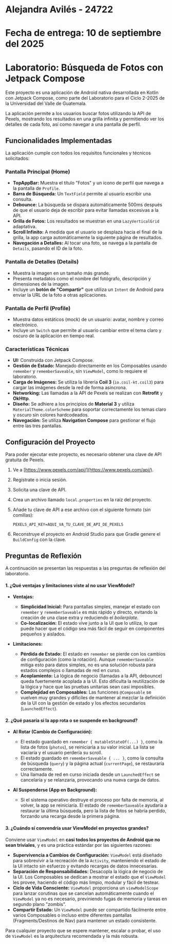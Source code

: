 # Alejandra Avilés - 24722
# Fecha de entrega: 10 de septiembre del 2025
# Laboratorio: Búsqueda de Fotos con Jetpack Compose

Este proyecto es una aplicación de Android nativa desarrollada en Kotlin con Jetpack Compose, como parte del Laboratorio para el Ciclo 2-2025 de la Universidad del Valle de Guatemala.

La aplicación permite a los usuarios buscar fotos utilizando la API de Pexels, mostrando los resultados en una grilla infinita y permitiendo ver los detalles de cada foto, así como navegar a una pantalla de perfil.

## Funcionalidades Implementadas

La aplicación cumple con todos los requisitos funcionales y técnicos solicitados:

### Pantalla Principal (Home)
-   **TopAppBar:** Muestra el título "Fotos" y un icono de perfil que navega a la pantalla de `Profile`.
-   **Barra de Búsqueda:** Un `TextField` permite al usuario escribir una consulta.
-   **Debounce:** La búsqueda se dispara automáticamente 500ms después de que el usuario deja de escribir para evitar llamadas excesivas a la API.
-   **Grilla de Fotos:** Los resultados se muestran en una `LazyVerticalGrid` adaptativa.
-   **Scroll Infinito:** A medida que el usuario se desplaza hacia el final de la grilla, la app carga automáticamente la siguiente página de resultados.
-   **Navegación a Detalles:** Al tocar una foto, se navega a la pantalla de `Details`, pasando el ID de la foto.

### Pantalla de Detalles (Details)
-   Muestra la imagen en un tamaño más grande.
-   Presenta metadatos como el nombre del fotógrafo, descripción y dimensiones de la imagen.
-   Incluye un **botón de "Compartir"** que utiliza un `Intent` de Android para enviar la URL de la foto a otras aplicaciones.

### Pantalla de Perfil (Profile)
-   Muestra datos estáticos (mock) de un usuario: avatar, nombre y correo electrónico.
-   Incluye un `Switch` que permite al usuario cambiar entre el tema claro y oscuro de la aplicación en tiempo real.

### Características Técnicas
-   **UI:** Construida con Jetpack Compose.
-   **Gestión de Estado:** Manejado directamente en los Composables usando `remember` y `rememberSaveable`, sin `ViewModel`, como lo requiere el laboratorio.
-   **Carga de Imágenes:** Se utiliza la librería **Coil 3** (`io.coil-kt.coil3`) para cargar las imágenes desde la red de forma asíncrona.
-   **Networking:** Las llamadas a la API de Pexels se realizan con **Retrofit** y **OkHttp**.
-   **Diseño:** Se adhiere a los principios de **Material 3** y utiliza `MaterialTheme.colorScheme` para soportar correctamente los temas claro y oscuro sin colores hardcodeados.
-   **Navegación:** Se utiliza **Navigation Compose** para gestionar el flujo entre las tres pantallas.

## Configuración del Proyecto

Para poder ejecutar este proyecto, es necesario obtener una clave de API gratuita de Pexels.

1.  Ve a [https://www.pexels.com/api/](https://www.pexels.com/api/).
2.  Regístrate o inicia sesión.
3.  Solicita una clave de API.
4.  Crea un archivo llamado `local.properties` en la raíz del proyecto.
5.  Añade tu clave de API a ese archivo con el siguiente formato (sin comillas):

    ```properties
    PEXELS_API_KEY=AQUI_VA_TU_CLAVE_DE_API_DE_PEXELS
    ```
6.  Reconstruye el proyecto en Android Studio para que Gradle genere el `BuildConfig` con la clave.

## Preguntas de Reflexión

A continuación se presentan las respuestas a las preguntas de reflexión del laboratorio.

#### 1. ¿Qué ventajas y limitaciones viste al no usar ViewModel?

*   **Ventajas:**
    *   **Simplicidad Inicial:** Para pantallas simples, manejar el estado con `remember` y `rememberSaveable` es más rápido y directo, evitando la creación de una clase extra y reduciendo el *boilerplate*.
    *   **Co-localización:** El estado vive junto a la UI que lo utiliza, lo que puede hacer que el código sea más fácil de seguir en componentes pequeños y aislados.

*   **Limitaciones:**
    *   **Pérdida de Estado:** El estado en `remember` se pierde con los cambios de configuración (como la rotación). Aunque `rememberSaveable` mitiga esto para datos simples, no es una solución robusta para estados complejos o llamadas de red en curso.
    *   **Acoplamiento:** La lógica de negocio (llamadas a la API, debounce) queda fuertemente acoplada a la UI. Esto dificulta la reutilización de la lógica y hace que las pruebas unitarias sean casi imposibles.
    *   **Complejidad en Composables:** Las funciones `@Composable` se vuelven muy grandes y difíciles de mantener al mezclar la definición de la UI con la gestión de estado y los efectos secundarios (`LaunchedEffect`).

#### 2. ¿Qué pasaría si la app rota o se suspende en background?

*   **Al Rotar (Cambio de Configuración):**
    *   El estado guardado en `remember { mutableStateOf(...) }`, como la lista de fotos (`photos`), se reiniciaría a su valor inicial. La lista se vaciaría y el usuario perdería su scroll.
    *   El estado guardado en `rememberSaveable { ... }`, como la consulta de búsqueda (`query`) y la página actual (`currentPage`), se restauraría correctamente.
    *   Una llamada de red en curso iniciada desde un `LaunchedEffect` se cancelaría y se relanzaría, provocando una nueva carga de datos.

*   **Al Suspenderse (App en Background):**
    *   Si el sistema operativo destruye el proceso por falta de memoria, al volver, la app se reiniciaría. El estado de `rememberSaveable` ayudaría a restaurar la última búsqueda, pero la lista de fotos se habría perdido, forzando una recarga desde la primera página.

#### 3. ¿Cuándo sí convendría usar ViewModel en proyectos grandes?

Conviene usar `ViewModel` en **casi todos los proyectos de Android que no sean triviales**, y es una práctica estándar por las siguientes razones:

*   **Supervivencia a Cambios de Configuración:** `ViewModel` está diseñado para sobrevivir a la recreación de la `Activity`, manteniendo el estado de la UI intacto sin esfuerzo y evitando recargas de datos innecesarias.
*   **Separación de Responsabilidades:** Desacopla la lógica de negocio de la UI. Los Composables se dedican a mostrar el estado que el `ViewModel` les provee, haciendo el código más limpio, modular y fácil de testear.
*   **Ciclo de Vida Consciente:** `ViewModel` proporciona un `viewModelScope` para lanzar corutinas que se cancelan automáticamente cuando el `ViewModel` ya no es necesario, previniendo fugas de memoria y tareas en segundo plano "zombis".
*   **Compartir Estado:** Un `ViewModel` puede ser compartido fácilmente entre varios Composables o incluso entre diferentes pantallas (Fragments/Destinos de Nav) para mantener un estado consistente.

Para cualquier proyecto que se espere mantener, escalar o probar, el uso de `ViewModel` es la arquitectura recomendada y la más robusta.